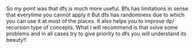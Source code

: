 So my point was that dfs is much more useful.
Bfs has limitations in sense that everytime you cannot apply it 
But dfs has randomness due to which you can use it at most of the places.
It also helps you to improve dp/ recursion type of concepts.
What i will recommend is that solve some problems and in all cases try to give priority to dfs you will understand its beauty!!
